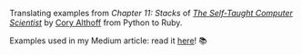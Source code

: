 Translating examples from _Chapter 11: Stacks_ of [_The Self-Taught Computer Scientist_](https://www.wiley.com/en-cn/The+Self+Taught+Computer+Scientist%3A+The+Beginner's+Guide+to+Data+Structures+%26amp%3B+Algorithms-p-9781119724414) by [Cory Althoff](https://g.co/kgs/yn2ga1) from Python to Ruby.

Examples used in my Medium article: read it [here](https://rebeccaariss.medium.com/data-structures-algorithms-a-beginners-guide-to-stacks-3409d8928e1c)! 📚